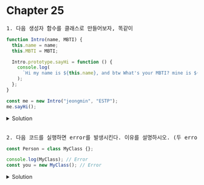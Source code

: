 # Chapter 25

<pre>1. 다음 생성자 함수를 클래스로 만들어보자, 똑같이  </pre>

```js
function Intro(name, MBTI) {
  this.name = name;
  this.MBTI = MBTI;

  Intro.prototype.sayHi = function () {
    console.log(
      `Hi my name is ${this.name}, and btw What's your MBTI? mine is ${this.MBTI}`
    );
  };
}

const me = new Intro("jeongmin", "ESTP");
me.sayHi();
```

<details>
  <summary>Solution</summary>

```js
class Intro {
  constructor(name, MBTI) {
    this.name = name;
    this.MBTI = MBTI;
  }

  sayHi() {
    console.log(
      `Hi my name is ${this.name}, and btw What's your MBTI? mine is ${this.MBTI}`
    );
  }
}

const me = new Intro("jeongmin", "ESTP");
me.sayHi();
```

</details>

<br>

<pre>2. 다음 코드를 실행하면 error를 발생시킨다. 이유를 설명하시오. (두 error는 같은 이유의 error를 발생 시킨다.)</pre>

```js
const Person = class MyClass {};

console.log(MyClass); // Error
const you = new MyClass(); // Error
```

<details>
<summary>Solution</summary>
<Strong>ReferenceError: MyClass is not defined</Strong>
<pre>클래스 표현식으로 정의된 클래스의 경우 기명 함수 표현식과 마찬가지로<br>클래스 표현식에서 사용한 클래스 이름은 외부코드에서 접근 불가능하기 때문이다.</pre>
</details>

<br>
